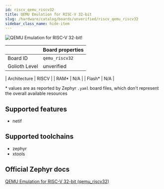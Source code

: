 ```yaml
---
id: riscv_qemu_riscv32
title: QEMU Emulation for RISC-V 32-bit
slug: /hardware/catalog/boards/unverified/riscv_qemu_riscv32
sidebar_class_name: hide-item
---
```


[//]: # (This is an auto-generated file, do not edit! Changes to it will be lost upon re-generation)

![QEMU Emulation for RISC-V 32-bit!](/img/boards/riscv/qemu_riscv32.png "QEMU Emulation for RISC-V 32-bit")

|                | Board properties     |
| -------------  | -------------------- |
| Board ID       | `qemu_riscv32` |
| Golioth Level  | unverified       |

| Architecture   | RISCV |
| RAM*           | N/A |
| Flash*         | N/A |

\* values are as reported by Zephyr `.yaml` board files, which don't represent the overall available resources



## Supported features

* netif

## Supported toolchains

* zephyr
* xtools

## Official Zephyr docs

[QEMU Emulation for RISC-V 32-bit (qemu_riscv32)](https://docs.zephyrproject.org/latest/boards/riscv/qemu_riscv32/doc/index.html)
